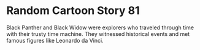 # Random Cartoon Story 81

Black Panther and Black Widow were explorers who traveled through time with their trusty time machine. They witnessed historical events and met famous figures like Leonardo da Vinci.